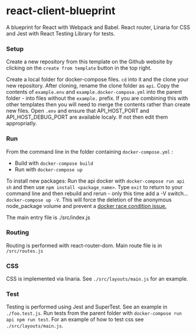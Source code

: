 # react-client-blueprint

A blueprint for React with Webpack and Babel. React router, Linaria for CSS and Jest with React Testing Library for tests.

### Setup

Create a new repository from this template on the Github website by clicking on the `create from template` button in the top right.

Create a local folder for docker-compose files. `cd` into it and the clone your new repository. After cloning, rename the clone folder as `api`. Copy the contents of `example.env` and `example.docker-compose.yml` into the parent folder - into files without the `example.` prefix. If you are combining this with other templates then you will need to merge the contents rather than create new files. Open `.env` and ensure that API_HOST_PORT and API_HOST_DEBUG_PORT are available localy. If not then edit them appropriatly.

### Run

From the command line in the folder containing `docker-compose.yml` :

  * Build with `docker-compose build`
  * Run with `docker-compose up`

To install new packages: Run the api docker with `docker-compose run api sh` and then use `npm install <package_name>`. Type `exit` to return to your command line and then rebuild and rerun - only this time add a -V switch... `docker-compose up -V`. This will force the deletion of the anonymous node_package volume and prevent a [docker race condition issue.](https://github.com/docker/compose/issues/4337)

The main entry file is ./src/index.js

### Routing

Routing is performed with react-router-dom. Main route file is in `/src/routes.js`

### CSS

CSS is implemented via linaria. See `./src/layouts/main.js` for an example.
### Test

Testing is performed using Jest and SuperTest. See an example in `./foo.test.js`. Run tests from the parent folder with `docker-compose run api npm run test`.  For an example of how to test css see `./src/layouts/main.js`.
